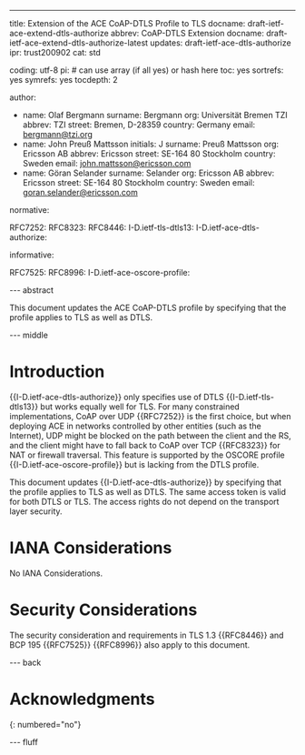---
title: Extension of the ACE CoAP-DTLS Profile to TLS
docname: draft-ietf-ace-extend-dtls-authorize
abbrev: CoAP-DTLS Extension
docname: draft-ietf-ace-extend-dtls-authorize-latest
updates: draft-ietf-ace-dtls-authorize
ipr: trust200902
cat: std

coding: utf-8
pi: # can use array (if all yes) or hash here
  toc: yes
  sortrefs: yes
  symrefs: yes
  tocdepth: 2

author:
- name: Olaf Bergmann
  surname: Bergmann
  org: Universität Bremen TZI
  abbrev: TZI
  street: Bremen, D-28359
  country: Germany
  email: bergmann@tzi.org
- name: John Preuß Mattsson
  initials: J
  surname: Preuß Mattsson
  org: Ericsson AB
  abbrev: Ericsson
  street: SE-164 80 Stockholm
  country: Sweden
  email: john.mattsson@ericsson.com
- name: Göran Selander
  surname: Selander
  org: Ericsson AB
  abbrev: Ericsson
  street: SE-164 80 Stockholm
  country: Sweden
  email: goran.selander@ericsson.com


normative:

  RFC7252:
  RFC8323:
  RFC8446:
  I-D.ietf-tls-dtls13:
  I-D.ietf-ace-dtls-authorize:

informative:

  RFC7525:
  RFC8996:
  I-D.ietf-ace-oscore-profile:

--- abstract

This document updates the ACE CoAP-DTLS profile by specifying that the profile applies to TLS as well as DTLS.

--- middle

# Introduction

{{I-D.ietf-ace-dtls-authorize}} only specifies use of DTLS {{I-D.ietf-tls-dtls13}} but works equally well for TLS. For many constrained implementations, CoAP over UDP {{RFC7252}} is the first choice, but when deploying ACE in networks controlled by other entities (such as the Internet), UDP might be blocked on the path between the client and the RS, and the client might have to fall back to CoAP over TCP {{RFC8323}} for NAT or firewall traversal. This feature is supported by the OSCORE profile {{I-D.ietf-ace-oscore-profile}} but is lacking from the DTLS profile.

This document updates {{I-D.ietf-ace-dtls-authorize}} by specifying that the profile applies to TLS as well as DTLS. The same access token is valid for both DTLS or TLS. The access rights do not depend on the transport layer security.

# IANA Considerations

No IANA Considerations.

# Security Considerations

The security consideration and requirements in TLS 1.3 {{RFC8446}} and BCP 195 {{RFC7525}} {{RFC8996}} also apply to this document.

--- back

# Acknowledgments
{: numbered="no"}


--- fluff
